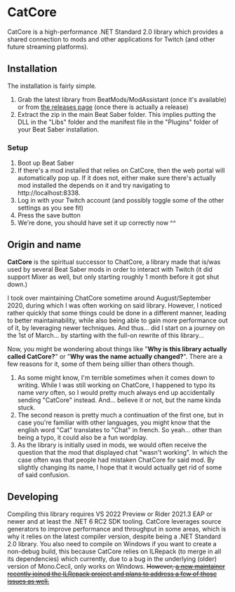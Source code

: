 # CatCore
CatCore is a high-performance .NET Standard 2.0 library which provides a shared connection to mods and other applications for Twitch (and other future streaming platforms).


## Installation

The installation is fairly simple.

1) Grab the latest library from BeatMods/ModAssistant (once it's available) or from [the releases page](https://github.com/ErisApps/CatCore/releases/latest) (once there is actually a release)
2) Extract the zip in the main Beat Saber folder. This implies putting the DLL in the "Libs" folder and the manifest file in the "Plugins" folder of your Beat Saber installation.


### Setup

1) Boot up Beat Saber
2) If there's a mod installed that relies on CatCore, then the web portal will automatically pop up.
   If it does not, either make sure there's actually mod installed the depends on it and try navigating to http://localhost:8338.
3) Log in with your Twitch account (and possibly toggle some of the other settings as you see fit)
4) Press the save button
5) We're done, you should have set it up correctly now ^^


## Origin and name

**CatCore** is the spiritual successor to ChatCore, a library made that is/was used by several Beat Saber mods in order to interact with Twitch (it did support Mixer as well, but only starting roughly 1 month before it got shut down.)

I took over maintaining ChatCore sometime around August/September 2020, during which I was often working on said library.
However, I noticed rather quickly that some things could be done in a different manner, leading to better maintainability, while also being able to gain more performance out of it, by leveraging newer techniques.
And thus... did I start on a journey on the 1st of March... by starting with the full-on rewrite of this library...

Now, you might be wondering about things like "**Why is this library actually called CatCore?**" or "**Why was the name actually changed?**".
There are a few reasons for it, some of them being sillier than others though.
1) As some might know, I'm terrible sometimes when it comes down to writing.
   While I was still working on ChatCore, I happened to typo its name _very_ often, so I would pretty much always end up accidentally sending "CatCore" instead.
   And... believe it or not, but the name kinda stuck.
2) The second reason is pretty much a continuation of the first one, but in case you're familiar with other languages, you might know that the english word "Cat" translates to "Chat" in french.
   So yeah... other than being a typo, it could also be a fun wordplay.
3) As the library is initially used in mods, we would often receive the question that the mod that displayed chat "wasn't working". In which the case often was that people had mistaken ChatCore for said mod.
   By slightly changing its name, I hope that it would actually get rid of some of said confusion.


## Developing

Compiling this library requires VS 2022 Preview or Rider 2021.3 EAP or newer and at least the .NET 6 RC2 SDK tooling.
CatCore leverages source generators to improve performance and throughput in some areas, which is why it relies on the latest compiler version, despite being a .NET Standard 2.0 library.
You also need to compile on Windows if you want to create a non-debug build, this because CatCore relies on ILRepack (to merge in all its dependencies) which currently, due to a bug in the underlying (older) version of Mono.Cecil, only works on Windows.
~~However, [a new maintainer recently joined the ILRepack project and plans to address a few of those issues as well.](https://github.com/gluck/il-repack/issues/304)~~